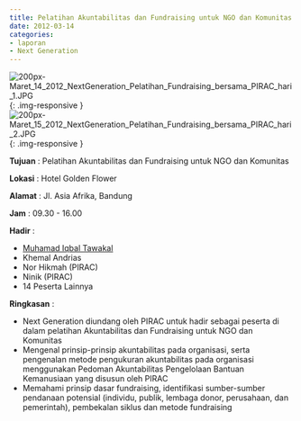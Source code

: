 ```yaml
---
title: Pelatihan Akuntabilitas dan Fundraising untuk NGO dan Komunitas
date: 2012-03-14
categories:
- laporan
- Next Generation
---
```


![200px-Maret_14_2012_NextGeneration_Pelatihan_Fundraising_bersama_PIRAC_hari_1.JPG](/uploads/200px-Maret_14_2012_NextGeneration_Pelatihan_Fundraising_bersama_PIRAC_hari_1.JPG){: .img-responsive } ![200px-Maret_15_2012_NextGeneration_Pelatihan_Fundraising_bersama_PIRAC_hari_2.JPG](/uploads/200px-Maret_15_2012_NextGeneration_Pelatihan_Fundraising_bersama_PIRAC_hari_2.JPG){: .img-responsive }

**Tujuan** : Pelatihan Akuntabilitas dan Fundraising untuk NGO dan Komunitas

**Lokasi** : Hotel Golden Flower 

**Alamat** : Jl. Asia Afrika, Bandung 

**Jam** : 09.30 - 16.00 

**Hadir** :
* [Muhamad Iqbal Tawakal](wiki.ciptamedia.org/wiki/Muhamad_Iqbal_Tawakal)
* Khemal Andrias
* Nor Hikmah (PIRAC)
* Ninik (PIRAC)
* 14 Peserta Lainnya

**Ringkasan** :
* Next Generation diundang oleh PIRAC untuk hadir sebagai peserta di dalam pelatihan Akuntabilitas dan Fundraising untuk NGO dan Komunitas
* Mengenal prinsip-prinsip akuntabilitas pada organisasi, serta pengenalan metode pengukuran akuntabilitas pada organisasi menggunakan Pedoman Akuntabilitas Pengelolaan Bantuan Kemanusiaan yang disusun oleh PIRAC
* Memahami prinsip dasar fundraising, identifikasi sumber-sumber pendanaan potensial (individu, publik, lembaga donor, perusahaan, dan pemerintah), pembekalan siklus dan metode fundraising
